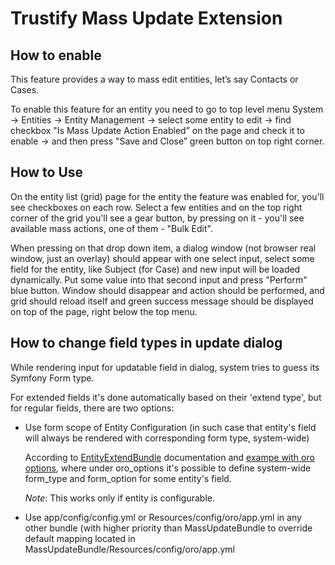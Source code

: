 Trustify Mass Update Extension
==============================

How to enable
-------------

This feature provides a way to mass edit entities, let’s say Contacts or Cases.

To enable this feature for an entity you need to go to top level menu
System -> Entities -> Entity Management -> select some entity to edit -> find checkbox "Is Mass Update Action Enabled” on the page and check it to enable -> and then press "Save and Close” green button on top right corner.

How to Use
----------

On the entity list (grid) page for the entity the feature was enabled for, you'll see checkboxes on each row. Select a few entities and on the top right corner of the grid you'll see a gear button, by pressing on it - you'll see available mass actions, one of them - "Bulk Edit".

When pressing on that drop down item, a dialog window (not browser real window, just an overlay) should appear with one select input, select some field for the entity, like Subject (for Case) and new input will be loaded dynamically. Put some value into that second input and press "Perform" blue button. Window should disappear and action should be performed, and grid should reload itself and green success message should be displayed on top of the page, right below the top menu.

How to change field types in update dialog
------------------------------------------

While rendering input for updatable field in dialog, system tries to guess its Symfony Form type.

For extended fields it's done automatically based on their 'extend type', but for regular fields, there are two options:
 
 * Use form scope of Entity Configuration (in such case that entity's field will always be rendered with corresponding form type, system-wide)
 
    According to [EntityExtendBundle](https://github.com/orocrm/platform/tree/master/src/Oro/Bundle/EntityExtendBundle#modify-existing-entity) documentation and 
    [exampe with oro options](https://github.com/orocrm/platform/blob/master/src/Oro/Bundle/EntityExtendBundle/Resources/doc/custom_form_type.md#using-annotation-to-field-or-related-entity-if-extended-field-is-a-relation), 
    where under oro_options it's possible to define system-wide form_type and form_option for some entity's field.
    
    *Note*: This works only if entity is configurable.
    
 * Use app/config/config.yml or Resources/config/oro/app.yml in any other bundle (with higher priority than MassUpdateBundle to override default mapping located in MassUpdateBundle/Resources/config/oro/app.yml
